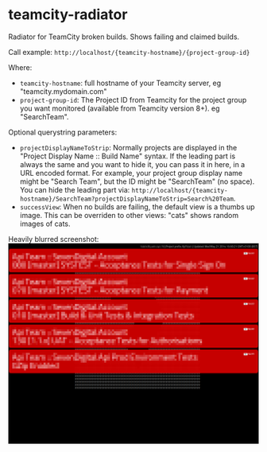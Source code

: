 teamcity-radiator
=================

Radiator for TeamCity broken builds. Shows failing and claimed builds.

Call example: `http://localhost/{teamcity-hostname}/{project-group-id}`

Where:
* `teamcity-hostname`: full hostname of your Teamcity server, eg "teamcity.mydomain.com"
* `project-group-id`: The Project ID from Teamcity for the project group you want monitored (available from Teamcity version 8+). eg "SearchTeam".

Optional querystring parameters:
* `projectDisplayNameToStrip`: Normally projects are displayed in the "Project Display Name :: Build Name" syntax. If the leading part is always the same and you want to hide it, you can pass it in here, in a URL encoded format. For example, your project group display name might be "Search Team", but the ID might be "SearchTeam" (no space). You can hide the leading part via: `http://localhost/{teamcity-hostname}/SearchTeam?projectDisplayNameToStrip=Search%20Team`.
* `successView`: When no builds are failing, the default view is a thumbs up image. This can be overriden to other views: "cats" shows random images of cats.

Heavily blurred screenshot:
![Screenshot](docs/teamcity-radiator.png?raw=true "Screenshot")

